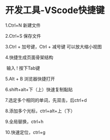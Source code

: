 # **开发工具-VScode快捷键**

1.Ctrl+N 新建文件

2.Ctrl+S 保存文件

3.Ctrl + 加号键，Ctrl + 减号键 可以放大缩小视图

4.快捷生成页面骨架结构

​	输入 ! 按下Tab键

5.Alt + B 浏览器快捷打开

6.shift+alt+下（上）快速复制黏贴

7.选定多个相同的单词，先双击，后ctrl+d

8.添加多个光标，ctrl+alt+上（下）

9.全局替换，ctrl+h

10.快速定位，ctrl+g 	